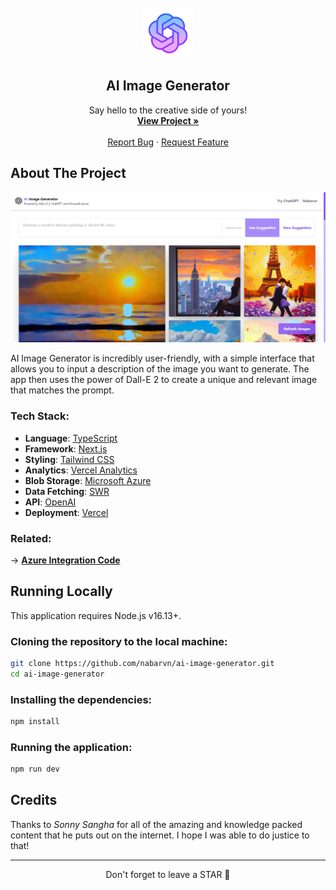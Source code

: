 <!-- PROJECT LOGO -->
<br />
<div align="center">
  <a href="https://nabarun.ai">
    <img src="./public/nabarun-ai.png" alt="Logo" width="80" height="80">
  </a>

  <h2 align="center">AI Image Generator</h2>

  <p align="center">
    Say hello to the creative side of yours!
    <br />
    <a href="https://nabarun.ai"><strong>View Project »</strong></a>
    <br />
    <br />
    <a href="https://github.com/nabarvn/ai-image-generator/issues">Report Bug</a>
    ·
    <a href="https://github.com/nabarvn/ai-image-generator/issues">Request Feature</a>
  </p>
</div>



<!-- ABOUT THE PROJECT -->
## About The Project

<div align="center">
  <img src="./public/screenshot.png" alt="Screenshot">
</div>

AI Image Generator is incredibly user-friendly, with a simple interface that allows you to input a description of the image you want to generate. The app then uses the power of Dall-E 2 to create a unique and relevant image that matches the prompt.



### Tech Stack:

- **Language**: [TypeScript](https://www.typescriptlang.org)
- **Framework**: [Next.js](https://nextjs.org)
- **Styling**: [Tailwind CSS](https://tailwindcss.com)
- **Analytics**: [Vercel Analytics](https://vercel.com/analytics)
- **Blob Storage**: [Microsoft Azure](https://azure.microsoft.com/en-us/free)
- **Data Fetching**: [SWR](https://swr.vercel.app/docs/getting-started)
- **API**: [OpenAI](https://platform.openai.com/docs/introduction)
- **Deployment**: [Vercel](https://vercel.com)



### Related:

-> <a href="https://github.com/nabarvn/dall-e-function-app"><strong>Azure Integration Code</strong></a>



<!-- RUN THE CODE LOCALLY -->
## Running Locally

This application requires Node.js v16.13+.

### Cloning the repository to the local machine:
```bash
git clone https://github.com/nabarvn/ai-image-generator.git
cd ai-image-generator
```

### Installing the dependencies:
```bash
npm install
```

### Running the application:
```bash
npm run dev
```



<!-- CREDITS -->
## Credits

Thanks to *Sonny Sangha* for all of the amazing and knowledge packed content that he puts out on the internet. I hope I was able to do justice to that!

<hr />

<div align="center">Don't forget to leave a STAR 🌟</div>
